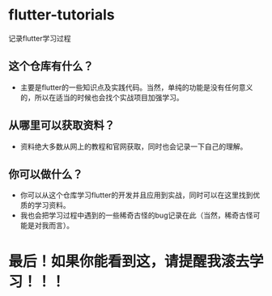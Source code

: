 # flutter-tutorials
记录flutter学习过程

## 这个仓库有什么？
- 主要是flutter的一些知识点及实践代码。当然，单纯的功能是没有任何意义的，所以在适当的时候也会找个实战项目加强学习。
## 从哪里可以获取资料？
- 资料绝大多数从网上的教程和官网获取，同时也会记录一下自己的理解。
## 你可以做什么？
- 你可以从这个仓库学习flutter的开发并且应用到实战，同时可以在这里找到优质的学习资料。
- 我也会把学习过程中遇到的一些稀奇古怪的bug记录在此（当然，稀奇古怪可能是对我而言）。
# 最后！如果你能看到这，请提醒我滚去学习！！！
